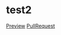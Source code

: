 # test2
 [Preview](https://your-name.github.io/your-repo/)
 [PullRequest](https://github.com/your-name/your-repo/pull/1/files)